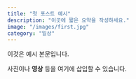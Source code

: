 ```yaml
---
title: "첫 포스트 예시"
description: "이곳에 짧은 요약을 작성하세요."
image: "/images/first.jpg"
category: "일상"
---
```

이것은 예시 본문입니다.

사진이나 **영상** 등을 여기에 삽입할 수 있습니다.
